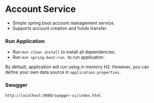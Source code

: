 # Account Service

- Simple spring boot account management service.
- Supports account creation and funds transfer.

### Run Application

- Run `mvn clean install` to install all dependencies.
- Run `mvn spring-boot:run.` to run application.

By default, application will run using in memory H2. However, you can define your own data source in `application.properties`.

### Swagger
`http://localhost:8080/swagger-ui/index.html`

